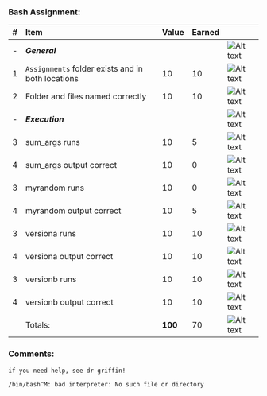 ### Bash Assignment:
| #   | Item                                              | Value   | Earned   |                |
|:----|:--------------------------------------------------|:--------|:---------|:---------------|
| -   | ***General***                                     |         |          | ![Alt text][1] |
| 1   | `Assignments` folder exists and in both locations | 10      |    10    | ![Alt text][1] |
| 2   | Folder and files named correctly                  | 10      |    10    | ![Alt text][1] |
| -   | ***Execution***                                   |         |          | ![Alt text][1] |
| 3   | sum_args runs                                     | 10      |    5    | ![Alt text][3] |
| 4   | sum_args output correct                           | 10      |    0    | ![Alt text][2] |
| 3   | myrandom runs                                     | 10      |     0   | ![Alt text][2] |
| 4   | myrandom output correct                           | 10      |    5    | ![Alt text][3] |
| 3   | versiona runs                                     | 10      |     10   | ![Alt text][1] |
| 4   | versiona output correct                           | 10      |     10   | ![Alt text][1] |
| 3   | versionb runs                                     | 10      |     10   | ![Alt text][1] |
| 4   | versionb output correct                           | 10      |     10   | ![Alt text][1] |
|     | Totals:                                           | **100** |     70  | ![Alt text][1] |
### Comments:
```
if you need help, see dr griffin! 

/bin/bash^M: bad interpreter: No such file or directory
```

[1]: http://f.cl.ly/items/3E231i211n2E042B1U3K/right.png  "Correct"
[2]: http://f.cl.ly/items/2X473C1Q1F2x3S1E4231/wrong.gif  "Incorrect"
[3]: http://f.cl.ly/items/1A0d2Q1J1N1u0C3g0C1s/null.gif  "Errors"